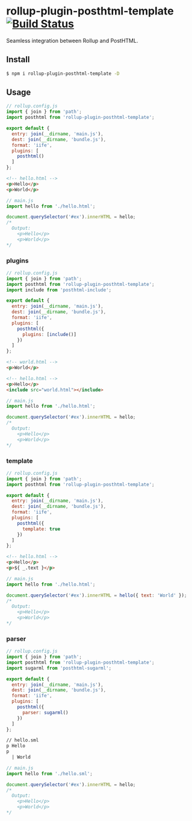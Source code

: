 # rollup-plugin-posthtml-template [![Build Status](https://travis-ci.org/Vanilla-IceCream/rollup-plugin-posthtml-template.svg?branch=master)](https://travis-ci.org/Vanilla-IceCream/rollup-plugin-posthtml-template)

Seamless integration between Rollup and PostHTML.

## Install

```bash
$ npm i rollup-plugin-posthtml-template -D
```

## Usage

```js
// rollup.config.js
import { join } from 'path';
import posthtml from 'rollup-plugin-posthtml-template';

export default {
  entry: join(__dirname, 'main.js'),
  dest: join(__dirname, 'bundle.js'),
  format: 'iife',
  plugins: [
    posthtml()
  ]
};
```

```html
<!-- hello.html -->
<p>Hello</p>
<p>World</p>
```

```js
// main.js
import hello from './hello.html';

document.querySelector('#ex').innerHTML = hello;
/*
  Output:
    <p>Hello</p>
    <p>World</p>
*/
```

### plugins

```js
// rollup.config.js
import { join } from 'path';
import posthtml from 'rollup-plugin-posthtml-template';
import include from 'posthtml-include';

export default {
  entry: join(__dirname, 'main.js'),
  dest: join(__dirname, 'bundle.js'),
  format: 'iife',
  plugins: [
    posthtml({
      plugins: [include()]
    })
  ]
};
```

```html
<!-- world.html -->
<p>World</p>
```

```html
<!-- hello.html -->
<p>Hello</p>
<include src="world.html"></include>
```

```js
// main.js
import hello from './hello.html';

document.querySelector('#ex').innerHTML = hello;
/*
  Output:
    <p>Hello</p>
    <p>World</p>
*/
```

### template

```js
// rollup.config.js
import { join } from 'path';
import posthtml from 'rollup-plugin-posthtml-template';

export default {
  entry: join(__dirname, 'main.js'),
  dest: join(__dirname, 'bundle.js'),
  format: 'iife',
  plugins: [
    posthtml({
      template: true
    })
  ]
};
```

```html
<!-- hello.html -->
<p>Hello</p>
<p>${ _.text }</p>
```

```js
// main.js
import hello from './hello.html';

document.querySelector('#ex').innerHTML = hello({ text: 'World' });
/*
  Output:
    <p>Hello</p>
    <p>World</p>
*/
```

### parser

```js
// rollup.config.js
import { join } from 'path';
import posthtml from 'rollup-plugin-posthtml-template';
import sugarml from 'posthtml-sugarml';

export default {
  entry: join(__dirname, 'main.js'),
  dest: join(__dirname, 'bundle.js'),
  format: 'iife',
  plugins: [
    posthtml({
      parser: sugarml()
    })
  ]
};
```

```sml
// hello.sml
p Hello
p
  | World
```

```js
// main.js
import hello from './hello.sml';

document.querySelector('#ex').innerHTML = hello;
/*
  Output:
    <p>Hello</p>
    <p>World</p>
*/
```
